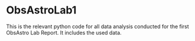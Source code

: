 # ObsAstroLab1
This is the relevant python code for all data analysis conducted for the first ObsAstro Lab Report. It includes the used data.
